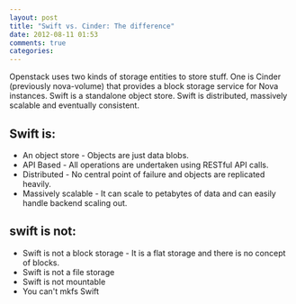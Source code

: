 ```yaml
---
layout: post
title: "Swift vs. Cinder: The difference"
date: 2012-08-11 01:53
comments: true
categories: 
---
```


Openstack uses two kinds of storage entities to store stuff. One is Cinder (previously nova-volume) that provides a block storage service for Nova instances. Swift is a standalone object store. Swift is distributed, massively scalable and eventually consistent.

Swift is:
---
* An object store - Objects are just data blobs.
* API Based - All operations are undertaken using RESTful API calls.
* Distributed - No central point of failure and objects are replicated heavily.
* Massively scalable - It can scale to petabytes of data and can easily handle backend scaling out.

swift is not:
---
* Swift is not a block storage - It is a flat storage and there is no concept of blocks.
* Swift is not a file storage
* Swift is not mountable
* You can't mkfs Swift

